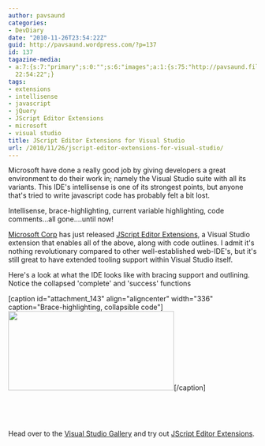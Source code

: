 ```yaml
---
author: pavsaund
categories:
- DevDiary
date: "2010-11-26T23:54:22Z"
guid: http://pavsaund.wordpress.com/?p=137
id: 137
tagazine-media:
- a:7:{s:7:"primary";s:0:"";s:6:"images";a:1:{s:75:"http://pavsaund.files.wordpress.com/2010/11/jscript-editor-extensions-1.jpg";a:6:{s:8:"file_url";s:75:"http://pavsaund.files.wordpress.com/2010/11/jscript-editor-extensions-1.jpg";s:5:"width";s:3:"336";s:6:"height";s:3:"160";s:4:"type";s:5:"image";s:4:"area";s:5:"53760";s:9:"file_path";s:0:"";}}s:6:"videos";a:0:{}s:11:"image_count";s:1:"1";s:6:"author";s:7:"7638579";s:7:"blog_id";s:7:"7581920";s:9:"mod_stamp";s:19:"2010-11-26
  22:54:22";}
tags:
- extensions
- intellisense
- javascript
- jQuery
- JScript Editor Extensions
- microsoft
- visual studio
title: JScript Editor Extensions for Visual Studio
url: /2010/11/26/jscript-editor-extensions-for-visual-studio/
---
```


Microsoft have done a really good job by giving developers a great environment to do their work in; namely the Visual Studio suite with all its variants. This IDE's intellisense is one of its strongest points, but anyone that's tried to write javascript code has probably felt a bit lost.

Intellisense, brace-highlighting, current variable highlighting, code comments...all gone....until now!

<a title="Microsoft Corp on msdn" href="http://visualstudiogallery.msdn.microsoft.com/en-us/site/profile?userName=Microsoft+Corp" target="_blank">Microsoft Corp</a> has just released <a title="JScript Editor Extensions" href="http://visualstudiogallery.msdn.microsoft.com/en-us/872d27ee-38c7-4a97-98dc-0d8a431cc2ed" target="_blank">JScript Editor Extensions</a>, a Visual Studio extension that enables all of the above, along with code outlines. I admit it's nothing revolutionary compared to other well-established web-IDE's, but it's still great to have extended tooling support within Visual Studio itself.

Here's a look at what the IDE looks like with bracing support and outlining. Notice the collapsed 'complete' and 'success' functions

[caption id="attachment_143" align="aligncenter" width="336" caption="Brace-highlighting, collapsible code"]<a href="/wp-content/uploads/2010/11/jscript-editor-extensions-1.jpg"><img class="size-full wp-image-143 " title="jscript-editor-extensions" src="/wp-content/uploads/2010/11/jscript-editor-extensions-1.jpg" alt="" width="336" height="160" /></a>[/caption]
<p style="text-align:center;">&nbsp;</p>
&nbsp;

Head over to the <a title="Visual Studio Gallery" href="http://visualstudiogallery.msdn.microsoft.com/en-us" target="_blank">Visual Studio Gallery</a> and try out <a title="JScript Editor Extensions" href="http://visualstudiogallery.msdn.microsoft.com/en-us/872d27ee-38c7-4a97-98dc-0d8a431cc2ed" target="_blank">JScript Editor Extensions</a>.

&nbsp;